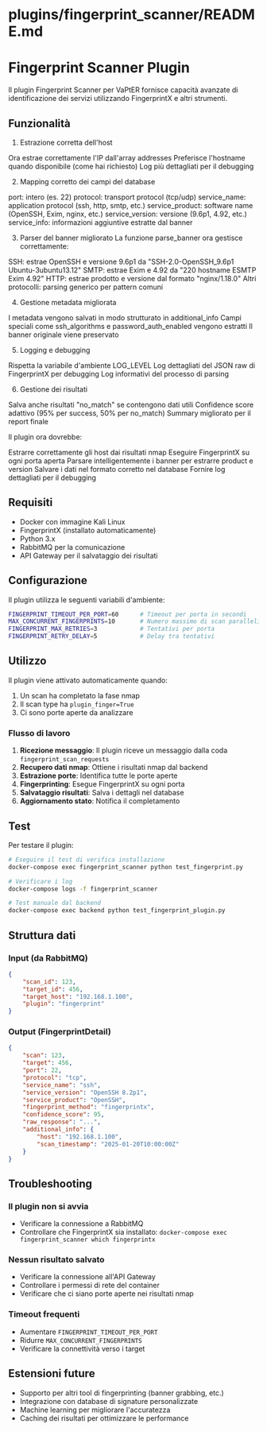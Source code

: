 # plugins/fingerprint_scanner/README.md

# Fingerprint Scanner Plugin

Il plugin Fingerprint Scanner per VaPtER fornisce capacità avanzate di identificazione dei servizi utilizzando FingerprintX e altri strumenti.

## Funzionalità

1. Estrazione corretta dell'host

Ora estrae correttamente l'IP dall'array addresses
Preferisce l'hostname quando disponibile (come hai richiesto)
Log più dettagliati per il debugging

2. Mapping corretto dei campi del database

port: intero (es. 22)
protocol: transport protocol (tcp/udp)
service_name: application protocol (ssh, http, smtp, etc.)
service_product: software name (OpenSSH, Exim, nginx, etc.)
service_version: versione (9.6p1, 4.92, etc.)
service_info: informazioni aggiuntive estratte dal banner

3. Parser del banner migliorato
La funzione parse_banner ora gestisce correttamente:

SSH: estrae OpenSSH e versione 9.6p1 da "SSH-2.0-OpenSSH_9.6p1 Ubuntu-3ubuntu13.12"
SMTP: estrae Exim e 4.92 da "220 hostname ESMTP Exim 4.92"
HTTP: estrae prodotto e versione dal formato "nginx/1.18.0"
Altri protocolli: parsing generico per pattern comuni

4. Gestione metadata migliorata

I metadata vengono salvati in modo strutturato in additional_info
Campi speciali come ssh_algorithms e password_auth_enabled vengono estratti
Il banner originale viene preservato

5. Logging e debugging

Rispetta la variabile d'ambiente LOG_LEVEL
Log dettagliati del JSON raw di FingerprintX per debugging
Log informativi del processo di parsing

6. Gestione dei risultati

Salva anche risultati "no_match" se contengono dati utili
Confidence score adattivo (95% per success, 50% per no_match)
Summary migliorato per il report finale

Il plugin ora dovrebbe:

Estrarre correttamente gli host dai risultati nmap
Eseguire FingerprintX su ogni porta aperta
Parsare intelligentemente i banner per estrarre product e version
Salvare i dati nel formato corretto nel database
Fornire log dettagliati per il debugging

## Requisiti

- Docker con immagine Kali Linux
- FingerprintX (installato automaticamente)
- Python 3.x
- RabbitMQ per la comunicazione
- API Gateway per il salvataggio dei risultati

## Configurazione

Il plugin utilizza le seguenti variabili d'ambiente:

```bash
FINGERPRINT_TIMEOUT_PER_PORT=60      # Timeout per porta in secondi
MAX_CONCURRENT_FINGERPRINTS=10       # Numero massimo di scan paralleli
FINGERPRINT_MAX_RETRIES=3            # Tentativi per porta
FINGERPRINT_RETRY_DELAY=5            # Delay tra tentativi
```

## Utilizzo

Il plugin viene attivato automaticamente quando:

1. Un scan ha completato la fase nmap
2. Il scan type ha `plugin_finger=True`
3. Ci sono porte aperte da analizzare

### Flusso di lavoro

1. **Ricezione messaggio**: Il plugin riceve un messaggio dalla coda `fingerprint_scan_requests`
2. **Recupero dati nmap**: Ottiene i risultati nmap dal backend
3. **Estrazione porte**: Identifica tutte le porte aperte
4. **Fingerprinting**: Esegue FingerprintX su ogni porta
5. **Salvataggio risultati**: Salva i dettagli nel database
6. **Aggiornamento stato**: Notifica il completamento

## Test

Per testare il plugin:

```bash
# Eseguire il test di verifica installazione
docker-compose exec fingerprint_scanner python test_fingerprint.py

# Verificare i log
docker-compose logs -f fingerprint_scanner

# Test manuale dal backend
docker-compose exec backend python test_fingerprint_plugin.py
```

## Struttura dati

### Input (da RabbitMQ)
```json
{
    "scan_id": 123,
    "target_id": 456,
    "target_host": "192.168.1.100",
    "plugin": "fingerprint"
}
```

### Output (FingerprintDetail)
```json
{
    "scan": 123,
    "target": 456,
    "port": 22,
    "protocol": "tcp",
    "service_name": "ssh",
    "service_version": "OpenSSH 8.2p1",
    "service_product": "OpenSSH",
    "fingerprint_method": "fingerprintx",
    "confidence_score": 95,
    "raw_response": "...",
    "additional_info": {
        "host": "192.168.1.100",
        "scan_timestamp": "2025-01-20T10:00:00Z"
    }
}
```

## Troubleshooting

### Il plugin non si avvia
- Verificare la connessione a RabbitMQ
- Controllare che FingerprintX sia installato: `docker-compose exec fingerprint_scanner which fingerprintx`

### Nessun risultato salvato
- Verificare la connessione all'API Gateway
- Controllare i permessi di rete del container
- Verificare che ci siano porte aperte nei risultati nmap

### Timeout frequenti
- Aumentare `FINGERPRINT_TIMEOUT_PER_PORT`
- Ridurre `MAX_CONCURRENT_FINGERPRINTS`
- Verificare la connettività verso i target

## Estensioni future

- Supporto per altri tool di fingerprinting (banner grabbing, etc.)
- Integrazione con database di signature personalizzate
- Machine learning per migliorare l'accuratezza
- Caching dei risultati per ottimizzare le performance